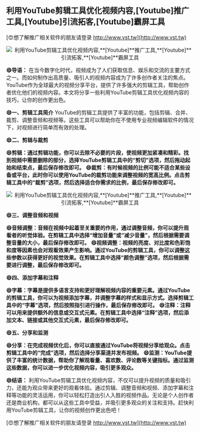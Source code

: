 ## **利用YouTube剪辑工具优化视频内容,**[Youtube]**推广工具,**[Youtube]**引流拓客,**[Youtube]**霸屏工具**

[😍想了解推广相关软件的朋友请登录 http://www.vst.tw](http://www.vst.tw)

 <center><img src="https://vst.tw/MP4/tuiguang/png/6.png" alt="利用YouTube剪辑工具优化视频内容,**[Youtube]**推广工具,**[Youtube]**引流拓客,**[Youtube]**霸屏工具"></center>

**😄导语：**
在当今数字化时代，视频成为了人们获取信息、娱乐和交流的主要方式之一。而如何制作出高质量、吸引人的视频内容成为了许多创作者关注的焦点。YouTube作为全球最大的视频分享平台，提供了许多强大的剪辑工具，帮助创作者优化他们的视频内容。本文将分享一些利用YouTube剪辑工具优化视频内容的技巧，让你的创作更出色。

**😄一、剪辑工具简介**
YouTube的剪辑工具提供了丰富的功能，包括剪辑、合并、裁剪、调整音频和视频等。这些工具可以帮助你在不使用专业视频编辑软件的情况下，对视频进行简单而有效的处理。

**😄二、剪辑与裁剪**

**😄剪辑：通过剪辑功能，你可以去除不必要的片段，使视频更加紧凑和精彩。找到视频中需要删除的部分，选择YouTube剪辑工具中的“剪切”选项，然后拖动起始和结束点，最后保存修改即可。**
**😄裁剪：有时候视频的比例可能不适合某些设备或平台，此时你可以使用YouTube的裁剪功能来调整视频的宽高比例。点击剪辑工具中的“裁剪”选项，然后选择适合你需求的比例，最后保存修改即可。**

 <center><img src="https://vst.tw/MP4/tuiguang/png/7.png" alt="利用YouTube剪辑工具优化视频内容,**[Youtube]**推广工具,**[Youtube]**引流拓客,**[Youtube]**霸屏工具"></center>

**😄三、调整音频和视频**

**😄音频调整：音频在视频中起着至关重要的作用，通过调整音频，你可以提升观看者的听觉体验。在剪辑工具中选择“增加音量”或“减少音量”，然后根据需要调整音量的大小，最后保存修改即可。**
**😄视频调整：视频的亮度、对比度和色彩饱和度等因素也会对观看效果产生影响。通过YouTube的剪辑工具，你可以调整这些参数以获得更好的视觉效果。在剪辑工具中选择“颜色调整”选项，然后根据需要进行调整，最后保存修改即可。**

**😄四、添加字幕和注释**

**😄字幕：字幕是提供多语言支持和更好理解视频内容的重要元素。通过YouTube的剪辑工具，你可以为视频添加字幕，并调整字幕的样式和显示方式。选择剪辑工具中的“字幕”选项，然后按照指引进行操作，最后保存修改即可。**
**😄注释：注释可以用来提供额外的信息或交互式元素。在剪辑工具中选择“注释”选项，然后添加文本、链接或其他交互式元素，最后保存修改即可。**

**😄五、分享和监测**

**😄分享：在完成视频优化后，你可以直接通过YouTube将视频分享给观众。点击剪辑工具中的“完成”选项，然后选择分享渠道并发布视频。**
**😄监测：YouTube提供了丰富的统计数据，帮助你了解观看量、喜欢数、评论数等关键指标。通过监测这些数据，你可以进一步优化视频内容，吸引更多观众。**

**😄结语：**
利用YouTube剪辑工具优化视频内容，不仅可以提升视频的质量和吸引力，还能为观众带来更好的观看体验。通过剪辑、调整音频和视频、添加字幕和注释等功能的灵活运用，你可以轻松打造出引人入胜的视频作品。无论是个人创作者还是商业机构，都可以从这些工具中受益，并吸引更多观众的关注和支持。赶快利用YouTube剪辑工具，让你的视频创作更出色吧！

[😍想了解推广相关软件的朋友请登录 http://www.vst.tw](http://www.vst.tw)



